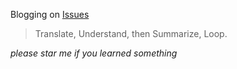 Blogging on [Issues](https://github.com/ChaoLiou/Blog/issues)

> Translate, Understand, then Summarize, Loop.

*please star me if you learned something*
